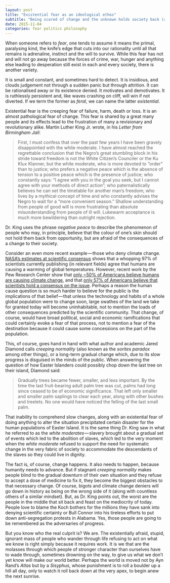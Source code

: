```yaml
---
layout: post
title: "Existential fear as an ideological ethos"
subtitle: "Being scared of change and the unknown holds society back (and always has)"
date: 2015-11-04
categories: fear politics philosophy
---
```

When someone refers to _fear_, one tends to assume it means the primal, paralysing kind, the knife’s edge that cuts into our rationality until all that remains is adrenaline, instinct and the will to survive. While this fear has not and will not go away because the forces of crime, war, hunger and anything else leading to desperation still exist in each and every society, there is another variety.

It is small and constant, and sometimes hard to detect. It is insidious, and clouds judgement not through a sudden panic but through attrition. It can be rationalised away or its existence denied. It motivates and demotivates. It is ruthlessly persistent and, like waves crashing on cliff, will win if not diverted. If we term the former as _feral_, we can name the latter _existential_.

Existential fear is the creeping fear of failure, harm, death or loss. It is an almost pathological fear of change. This fear is shared by a great many people and its effects lead to the frustration of many a revisionary and revolutionary alike. Martin Luther King Jr. wrote, in his _Letter from Birmingham Jail_:

 > First, I must confess that over the past few years I have been gravely disappointed with the white moderate. I have almost reached the regrettable conclusion that the Negro’s great stumbling block in his stride toward freedom is not the White Citizen’s Counciler or the Ku Klux Klanner, but the white moderate, who is more devoted to “order” than to justice; who prefers a negative peace which is the absence of tension to a positive peace which is the presence of justice; who constantly says: “I agree with you in the goal you seek, but I cannot agree with your methods of direct action”; who paternalistically believes he can set the timetable for another man’s freedom; who lives by a mythical concept of time and who constantly advises the Negro to wait for a “more convenient season.” Shallow understanding from people of good will is more frustrating than absolute misunderstanding from people of ill will. Lukewarm acceptance is much more bewildering than outright rejection.

Dr. King uses the phrase _negative peace_ to describe the phenomenon of people who may, in principle, believe that the colour of one’s skin should not hold them back from opportunity, but are afraid of the consequences of a change to their society.

Consider an even more recent example — those who deny climate change. [NASA’s estimates at scientific consensus](http://climate.nasa.gov/scientific-consensus/) shows that a whopping 97% of scientists currently publishing (in relevant fields) agree that humans are causing a warming of global temperatures. However, recent work by the Pew Research Center show that [only ~50% of Americans believe humans are causing climate change](http://www.pewinternet.org/interactives/public-scientists-opinion-gap/), and that [only 57% of Americans believe that scientists hold a consensus on the issue](http://www.pewinternet.org/2015/01/29/public-and-scientists-views-on-science-and-society/). Perhaps a reason the human cause question is so much harder to believe for the public is the implications of that belief — that unless the technology and habits of a whole global population were to change soon, large swathes of the land we take for granted today will become uninhabitable, not to mention the loads of other consequences predicted by the scientific community. That change, of course, would have broad political, social and economic ramifications that could certainly evoke a fear of that process, not to mention a fear of the destination because it could cause some concessions on the part of the population.

This, of course, goes hand in hand with what author and academic Jared Diamond calls _creeping normality_ (also known as the _sorites paradox_ among other things), or a long-term gradual change which, due to its slow progress is disguised in the minds of the public. When answering the question of how Easter Islanders could possibly chop down the last tree on their island, Diamond said:

> Gradually trees became fewer, smaller, and less important. By the time the last fruit-bearing adult palm tree was cut, palms had long since ceased to be of economic significance. That left only smaller and smaller palm saplings to clear each year, along with other bushes and treelets. No one would have noticed the felling of the last small palm.

That inability to comprehend slow changes, along with an existential fear of doing anything to alter the situation precipitated certain disaster for the human populations of Easter Island. It is the same thing Dr. King saw in what he referred to as the _white moderates_ — slavery brought about a gradual set of events which led to the abolition of slaves, which led to the very moment when the _white moderate_ refused to support the need for systematic change in the very fabric of society to accommodate the descendants of the slaves so they could live in dignity.

The fact is, of course, change happens. It also needs to happen, because humanity needs to advance. But if stagnant _creeping normality_ makes people blind to the gradual downturn of their own situation and they refuse to accept a dose of medicine to fix it, they become the biggest obstacles to that necessary change. Of course, bigots and climate change deniers will go down in history as being on the wrong side of it (along with countless others of a similar mindset). But, as Dr. King points out, the worst are the people in the middle that sit back and feast on the mediocrity of today. People love to blame the Koch bothers for the millions they have sank into denying scientific certainty or Bull Connor into his tireless efforts to put down anti-segregation protests in Alabama. Yes, those people are going to be remembered as the adversaries of progress.

But you know who the real culprit is? We are. The existentially afraid, stupid, ignorant mass of people who wander through life refusing to act on what we know is right simply because it requires work. It is we that are the molasses through which people of stronger character than ourselves have to wade through, sometimes drowning on the way, to give us what we don’t yet know will make our world better. Perhaps the world is moved not by Ayn Rand’s _Atlas_ but by a _Sisyphus_, whose punishment is to roll a boulder up a hill all day, only to watch it roll back down at the very apex, to begin anew the next sunrise.
